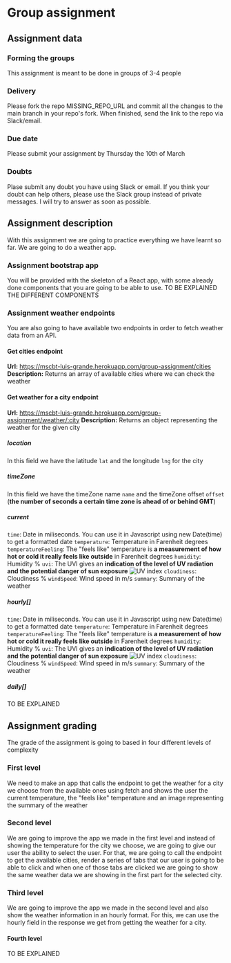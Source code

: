 # Group assignment

## Assignment data

### Forming the groups
This assignment is meant to be done in groups of 3-4 people

### Delivery
Please fork the repo MISSING_REPO_URL and commit all the changes to the main branch in your repo's fork. When finished, send the link to the repo via Slack/email.

### Due date
Please submit your assignment by Thursday the 10th of March

### Doubts
Plase submit any doubt you have using Slack or email. If you think your doubt can help others, please use the Slack group instead of private messages. I will try to answer as soon as possible.

## Assignment description
With this assignment we are going to practice everything we have learnt so far.
We are going to do a weather app.

### Assignment bootstrap app
You will be provided with the skeleton of a React app, with some already done components that you are going to be able to use.
TO BE EXPLAINED THE DIFFERENT COMPONENTS

### Assignment weather endpoints
You are also going to have available two endpoints in order to fetch weather data from an API.

#### Get cities endpoint
**Url:** https://mscbt-luis-grande.herokuapp.com/group-assignment/cities
**Description:** Returns an array of available cities where we can check the weather

#### Get weather for a city endpoint
**Url:** https://mscbt-luis-grande.herokuapp.com/group-assignment/weather/:city
**Description:** Returns an object representing the weather for the given city

##### location
In this field we have the latitude `lat` and the longitude `lng` for the city

##### timeZone
In this field we have the timeZone name `name` and the timeZone offset `offset` (**the number of seconds a certain time zone is ahead of or behind GMT**)

##### current

`time`: Date in miliseconds. You can use it in Javascript using new Date(time) to get a formatted date
`temperature`: Temperature in Farenheit degrees
`temperatureFeeling`: The "feels like" temperature is **a measurement of how hot or cold it really feels like outside** in Farenheit degrees
`humidity`: Humidity %
`uvi`: The UVI gives an **indication of the level of UV radiation and the potential danger of sun exposure**
![UV index](https://www.who.int/images/default-source/imported/radiation/uv-ultraviolet-index.jpg?sfvrsn=8cd288e_5)
`cloudiness`: Cloudiness %
`windSpeed`: Wind speed in m/s
`summary`: Summary of the weather

##### hourly[]
`time`: Date in miliseconds. You can use it in Javascript using new Date(time) to get a formatted date
`temperature`: Temperature in Farenheit degrees
`temperatureFeeling`: The "feels like" temperature is **a measurement of how hot or cold it really feels like outside** in Farenheit degrees
`humidity`: Humidity %
`uvi`: The UVI gives an **indication of the level of UV radiation and the potential danger of sun exposure**
![UV index](https://www.who.int/images/default-source/imported/radiation/uv-ultraviolet-index.jpg?sfvrsn=8cd288e_5)
`cloudiness`: Cloudiness %
`windSpeed`: Wind speed in m/s
`summary`: Summary of the weather

##### daily[]
TO BE EXPLAINED

## Assignment grading
The grade of the assignment is going to based in four different levels of complexity

### First level
We need to make an app that calls the endpoint to get the weather for a city we choose from the available ones using fetch and shows the user the current temperature, the "feels like" temperature and an image representing the summary of the weather

### Second level
We are going to improve the app we made in the first level and instead of showing the temperature for the city we choose, we are going to give our user the ability to select the user.
For that, we are going to call the endpoint to get the available cities, render a series of tabs that our user is going to be able to click and when one of those tabs are clicked we are going to show the same weather data we are showing in the first part for the selected city.

### Third level

We are going to improve the app we made in the second level and also show the weather information in an hourly format. For this, we can use the hourly field in the response we get from getting the weather for a city.

#### Fourth level
TO BE EXPLAINED
